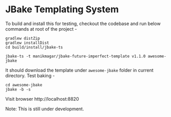 # JBake Templating System
To build and install this for testing, checkout the codebase and run below commands at root of the project -

```
gradlew distZip
gradlew installDist
cd build/install/jbake-ts

jbake-ts -t manikmagar/jbake-future-imperfect-template v1.1.0 awesome-jbake

```

It should download the template under `awesome-jbake` folder in current directory. Test baking -

```
cd awesome-jbake
jbake -b -s
```

Visit browser http://localhost:8820

Note: This is still under development.
